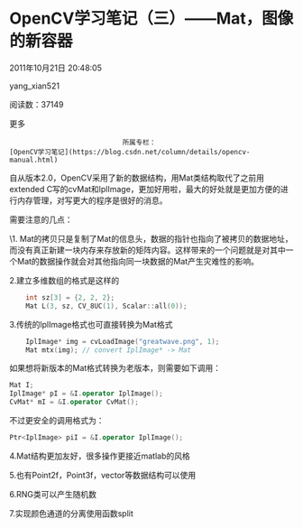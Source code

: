 # OpenCV学习笔记（三）——Mat，图像的新容器

2011年10月21日 20:48:05

yang_xian521

阅读数：37149

更多

 								所属专栏： 																[OpenCV学习笔记](https://blog.csdn.net/column/details/opencv-manual.html) 																 							

 									

自从版本2.0，OpenCV采用了新的数据结构，用Mat类结构取代了之前用extended C写的cvMat和lplImage，更加好用啦，最大的好处就是更加方便的进行内存管理，对写更大的程序是很好的消息。

 需要注意的几点：

\1. Mat的拷贝只是复制了Mat的信息头，数据的指针也指向了被拷贝的数据地址，而没有真正新建一块内存来存放新的矩阵内容。这样带来的一个问题就是对其中一个Mat的数据操作就会对其他指向同一块数据的Mat产生灾难性的影响。

 2.建立多维数组的格式是这样的

```cpp
	int sz[3] = {2, 2, 2};
	Mat L(3, sz, CV_8UC(1), Scalar::all(0));
```

 3.传统的lplImage格式也可直接转换为Mat格式

```cpp
	IplImage* img = cvLoadImage("greatwave.png", 1);
	Mat mtx(img); // convert IplImage* -> Mat
```

如果想将新版本的Mat格式转换为老版本，则需要如下调用：



```cpp
Mat I;
IplImage* pI = &I.operator IplImage();
CvMat* mI = &I.operator CvMat();
```

 不过更安全的调用格式为： 





```cpp
Ptr<IplImage> piI = &I.operator IplImage();
```

 4.Mat结构更加友好，很多操作更接近matlab的风格 



 5.也有Point2f，Point3f，vector等数据结构可以使用

6.RNG类可以产生随机数

7.实现颜色通道的分离使用函数split